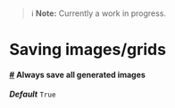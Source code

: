 > ℹ️ **Note:**
> Currently a work in progress.

# Saving images/grids
#### [#](#samples_save) Always save all generated images
***Default*** `True`